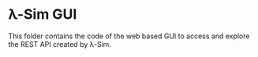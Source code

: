 # λ-Sim GUI

This folder contains the code of the web based GUI to
access and explore the REST API created by λ-Sim.